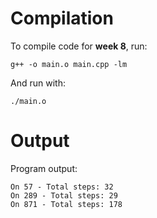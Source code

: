 # Compilation

To compile code for **week 8**, run:

`g++ -o main.o main.cpp -lm`

And run with:

`./main.o`

# Output

Program output:

```
On 57 - Total steps: 32
On 289 - Total steps: 29
On 871 - Total steps: 178
```
